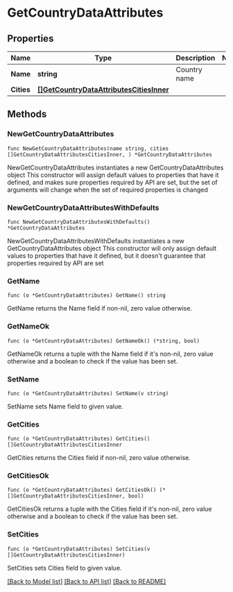 # GetCountryDataAttributes

## Properties

Name | Type | Description | Notes
------------ | ------------- | ------------- | -------------
**Name** | **string** | Country name | 
**Cities** | [**[]GetCountryDataAttributesCitiesInner**](GetCountryDataAttributesCitiesInner.md) |  | 

## Methods

### NewGetCountryDataAttributes

`func NewGetCountryDataAttributes(name string, cities []GetCountryDataAttributesCitiesInner, ) *GetCountryDataAttributes`

NewGetCountryDataAttributes instantiates a new GetCountryDataAttributes object
This constructor will assign default values to properties that have it defined,
and makes sure properties required by API are set, but the set of arguments
will change when the set of required properties is changed

### NewGetCountryDataAttributesWithDefaults

`func NewGetCountryDataAttributesWithDefaults() *GetCountryDataAttributes`

NewGetCountryDataAttributesWithDefaults instantiates a new GetCountryDataAttributes object
This constructor will only assign default values to properties that have it defined,
but it doesn't guarantee that properties required by API are set

### GetName

`func (o *GetCountryDataAttributes) GetName() string`

GetName returns the Name field if non-nil, zero value otherwise.

### GetNameOk

`func (o *GetCountryDataAttributes) GetNameOk() (*string, bool)`

GetNameOk returns a tuple with the Name field if it's non-nil, zero value otherwise
and a boolean to check if the value has been set.

### SetName

`func (o *GetCountryDataAttributes) SetName(v string)`

SetName sets Name field to given value.


### GetCities

`func (o *GetCountryDataAttributes) GetCities() []GetCountryDataAttributesCitiesInner`

GetCities returns the Cities field if non-nil, zero value otherwise.

### GetCitiesOk

`func (o *GetCountryDataAttributes) GetCitiesOk() (*[]GetCountryDataAttributesCitiesInner, bool)`

GetCitiesOk returns a tuple with the Cities field if it's non-nil, zero value otherwise
and a boolean to check if the value has been set.

### SetCities

`func (o *GetCountryDataAttributes) SetCities(v []GetCountryDataAttributesCitiesInner)`

SetCities sets Cities field to given value.



[[Back to Model list]](../README.md#documentation-for-models) [[Back to API list]](../README.md#documentation-for-api-endpoints) [[Back to README]](../README.md)


